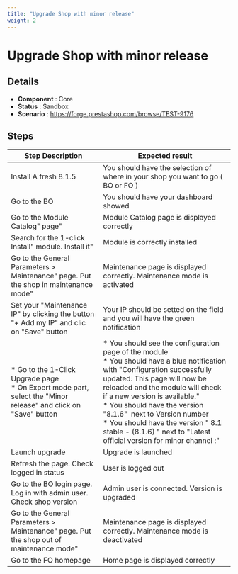 ```yaml
---
title: "Upgrade Shop with minor release"
weight: 2
---
```


# Upgrade Shop with minor release
## Details
* **Component** : Core
* **Status** : Sandbox
* **Scenario** : https://forge.prestashop.com/browse/TEST-9176

## Steps
| Step Description | Expected result |
| ----- | ----- |
| Install A fresh 8.1.5 | You should have the selection of where in your shop you want to go ( BO or FO ) |
| Go to the BO | You should have your dashboard showed |
| Go to the Module Catalog" page" | Module Catalog page is displayed correctly |
| Search for the 1-click Install" module. Install it" | Module is correctly installed |
| Go to the General Parameters > Maintenance" page. Put the shop in maintenance mode" | Maintenance page is displayed correctly. Maintenance mode is activated |
| Set your "Maintenance IP" by clicking the button "+ Add my IP" and clic on "Save" button | Your IP should be setted on the field and you will have the green notification |
| * Go to the 1-Click Upgrade page<br> * On Expert mode part, select the "Minor release" and click on "Save" button | * You should see the configuration page of the module <br> * You should have a blue notification with "Configuration successfully updated. This page will now be reloaded and the module will check if a new version is available." <br> * You should have the version "8.1.6"  next to Version number<br> * You should have the version " 8.1 stable - (8.1.6) " next to "Latest official version for minor channel :" |
| Launch upgrade | Upgrade is launched |
| Refresh the page. Check logged in status | User is logged out |
| Go to the BO login page. Log in with admin user. Check shop version | Admin user is connected. Version is upgraded |
| Go to the General Parameters > Maintenance" page. Put the shop out of maintenance mode" | Maintenance page is displayed correctly. Maintenance mode is deactivated |
| Go to the FO homepage | Home page is displayed correctly |
